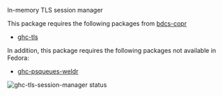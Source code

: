 In-memory TLS session manager

This package requires the following packages from [bdcs-copr](https://github.com/weldr/bdcs-copr/)

* [ghc-tls](https://github.com/weldr/bdcs-copr/tree/master/ghc-tls)

In addition, this package requires the following packages not available in Fedora:

* [ghc-psqueues-weldr](../ghc-psqueues-weldr)

![ghc-tls-session-manager status](https://copr.fedorainfracloud.org/coprs/dshea/bdcs-haskell-deps/package/ghc-tls-session-manager/status_image/last_build.png)
